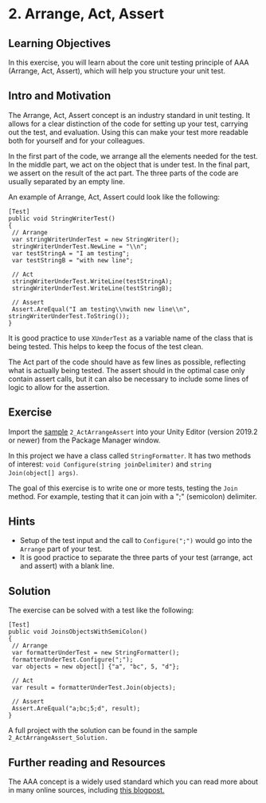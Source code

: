 # 2\. Arrange, Act, Assert

## Learning Objectives

In this exercise, you will learn about the core unit testing principle of AAA (Arrange, Act, Assert), which will help you structure your unit test.

## Intro and Motivation

The Arrange, Act, Assert concept is an industry standard in unit testing. It allows for a clear distinction of the code for setting up your test, carrying out the test, and evaluation. Using this can make your test more readable both for yourself and for your colleagues.  
  
In the first part of the code, we arrange all the elements needed for the test. In the middle part, we act on the object that is under test. In the final part, we assert on the result of the act part. The three parts of the code are usually separated by an empty line.  
  
An example of Arrange, Act, Assert could look like the following:  
```
[Test]
public void StringWriterTest()
{
 // Arrange
 var stringWriterUnderTest = new StringWriter();
 stringWriterUnderTest.NewLine = "\\n";
 var testStringA = "I am testing";
 var testStringB = "with new line";

 // Act
 stringWriterUnderTest.WriteLine(testStringA);
 stringWriterUnderTest.WriteLine(testStringB);

 // Assert
 Assert.AreEqual("I am testing\\nwith new line\\n", stringWriterUnderTest.ToString());
}
```  
  
It is good practice to use `XUnderTest` as a variable name of the class that is being tested. This helps to keep the focus of the test clean.  

The Act part of the code should have as few lines as possible, reflecting what is actually being tested. The assert should in the optimal case only contain assert calls, but it can also be necessary to include some lines of logic to allow for the assertion.

## Exercise

Import the [sample](./welcome.md#import-samples) `2_ActArrangeAssert` into your Unity Editor (version 2019.2 or newer) from the Package Manager window.  

In this project we have a class called `StringFormatter`. It has two methods of interest: `void Configure(string joinDelimiter)` and `string Join(object[] args)`.  
  
The goal of this exercise is to write one or more tests, testing the `Join` method. For example, testing that it can join with a ";" (semicolon) delimiter.

## Hints

*   Setup of the test input and the call to `Configure(";")` would go into the `Arrange` part of your test.
*   It is good practice to separate the three parts of your test (arrange, act and assert) with a blank line.

## Solution

The exercise can be solved with a test like the following:

```
[Test]
public void JoinsObjectsWithSemiColon()
{
 // Arrange
 var formatterUnderTest = new StringFormatter();
 formatterUnderTest.Configure(";");
 var objects = new object[] {"a", "bc", 5, "d"};
 
 // Act
 var result = formatterUnderTest.Join(objects);
 
 // Assert
 Assert.AreEqual("a;bc;5;d", result);
}
```

A full project with the solution can be found in the sample `2_ActArrangeAssert_Solution.`

## Further reading and Resources

The AAA concept is a widely used standard which you can read more about in many online sources, including [this blogpost.](https://defragdev.com/blog/?p=783)
